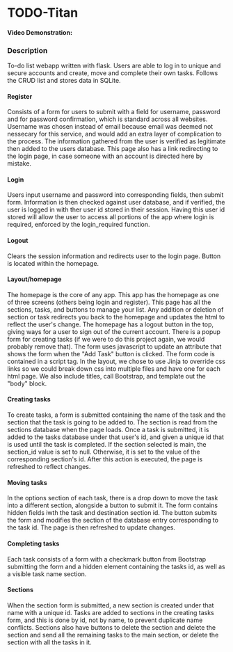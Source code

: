 # TODO-Titan

#### Video Demonstration: <insert url>

### Description
To-do list webapp written with flask. Users are able to log in to unique and secure accounts and create, move and complete their own tasks. Follows the CRUD list and stores data in SQLite.

#### Register
Consists of a form for users to submit with a field for username, password and for password confirmation, which is standard across all websites. Username was chosen instead of email because email was deemed not nessecary for this service, and would add an extra layer of complication to the process. The information gathered from the user is verified as legitimate then added to the users database. This page also has a link redirecting to the login page, in case someone with an account is directed here by mistake. 

#### Login
Users input username and password into corresponding fields, then submit form. Information is then checked against user database, and if verified, the user is logged in with ther user id stored in their session. Having this user id stored will allow the user to access all portions of the app where login is required, enforced by the login_required function.

#### Logout
Clears the session information and redirects user to the login page. Button is located within the homepage.

#### Layout/homepage
The homepage is the core of any app. This app has the homepage as one of three screens (others being login and register). This page has all the sections, tasks, and buttons to manage your list. Any addition or deletion of section or task redirects you back to the homepage and updates the html to reflect the user's change. The homepage has a logout button in the top, giving ways for a user to sign out of the current account. There is a popup form for creating tasks (if we were to do this project again, we would probably remove that). The form uses javascript to update an attribute that shows the form when the "Add Task" button is clicked. The form code is contained in a script tag. In the layout, we chose to use Jinja to override css links so we could break down css into multiple files and have one for each html page. We also include titles, call Bootstrap, and template out the "body" block.

#### Creating tasks
To create tasks, a form is submitted containing the name of the task and the section that the task is going to be added to. The section is read from the sections database when the page loads. Once a task is submitted, it is added to the tasks database under that user's id, and given a unique id that is used until the task is completed. If the section selected is main, the section_id value is set to null. Otherwise, it is set to the value of the corresponding section's id. After this action is executed, the page is refreshed to reflect changes.

#### Moving tasks
In the options section of each task, there is a drop down to move the task into a different section, alongside a button to submit it. The form contains hidden fields iwth the task and destination section id. The button submits the form and modifies the section of the database entry corresponding to the task id. The page is then refreshed to update changes.

#### Completing tasks
Each task consists of a form with a checkmark button from Bootstrap submitting the form and a hidden element containing the tasks id, as well as a visible task name section.

#### Sections
When the section form is submitted, a new section is created under that name with a unique id. Tasks are added to sections in the creating tasks form, and this is done by id, not by name, to prevent duplicate name conflicts. Sections also have buttons to delete the section and delete the section and send all the remaining tasks to the main section, or delete the section with all the tasks in it.
